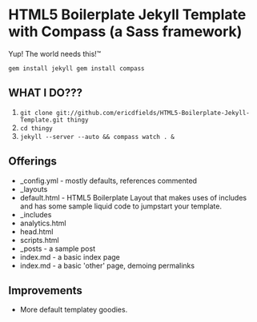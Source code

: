 # HTML5 Boilerplate Jekyll Template with Compass (a Sass framework)

Yup! The world needs this!&trade;

``
gem install jekyll
gem install compass
``

## WHAT I DO???

1. ``git clone git://github.com/ericdfields/HTML5-Boilerplate-Jekyll-Template.git thingy``
2. ``cd thingy``
3. ``jekyll --server --auto && compass watch . &``

## Offerings
        
* _config.yml - mostly defaults, references commented
* _layouts
 * default.html - HTML5 Boilerplate Layout that makes uses of includes and has some sample liquid code to jumpstart your template.
* _includes    
 * analytics.html
 * head.html
 * scripts.html  
* _posts - a sample post
* index.md - a basic index page
* index.md - a basic 'other' page, demoing permalinks

## Improvements

* More default templatey goodies.